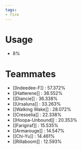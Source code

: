 ```yaml
---
tags:
- fire
---
```

# Usage
- 8%
# Teammates
- [[Indeedee-F]] : 57.372%
- [[Hatterene]] : 38.552%
- [[Diancie]] : 36.338%
- [[Ursaluna]] : 33.263%
- [[Walking Wake]] : 28.072%
- [[Cresselia]] : 22.338%
- [[Hoopa-Unbound]] : 20.353%
- [[Farigiraf]] : 15.535%
- [[Armarouge]] : 14.547%
- [[Chi-Yu]] : 14.461%
- [[Rillaboom]] : 12.593%